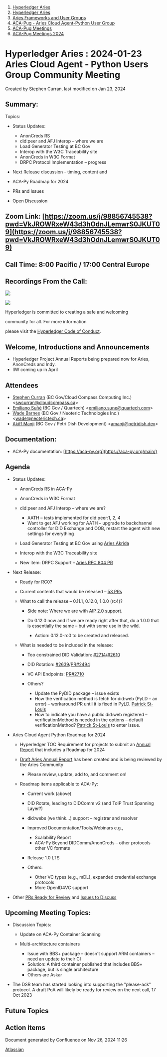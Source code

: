 1. [Hyperledger Aries](index.html)
2. [Hyperledger Aries](Hyperledger-Aries_18481154.html)
3. [Aries Frameworks and User Groups](Aries-Frameworks-and-User-Groups_18481290.html)
4. [ACA-Pug - Aries Cloud Agent-Python User Group](ACA-Pug---Aries-Cloud-Agent-Python-User-Group_18484248.html)
5. [ACA-Pug Meetings](ACA-Pug-Meetings_18484272.html)
6. [ACA-Pug Meetings 2024](ACA-Pug-Meetings-2024_18519005.html)

# Hyperledger Aries : 2024-01-23 Aries Cloud Agent - Python Users Group Community Meeting

Created by Stephen Curran, last modified on Jan 23, 2024

## Summary:

Topics:

- Status Updates:
  
  - AnonCreds RS
  - did:peer and AFJ Interop – where we are
  - Load Generator Testing at BC Gov
  - Interop with the W3C Traceability site
  - AnonCreds in W3C Format
  - DRPC Protocol Implementation – progress
- Next Release discussion - timing, content and
- ACA-Py Roadmap for 2024
- PRs and Issues
- Open Discussion

## **Zoom Link**: [https://zoom.us/j/98856745538?pwd=VkJROWRxeW43d3hOdnJLemwrS0JKUT09](https://zoom.us/j/98856745538?pwd=VkJROWRxeW43d3hOdnJLemwrS0JKUT09)

## **Call Time**: 8:00 Pacific / 17:00 Central Europe

## Recordings From the Call:

![](https://wiki.hyperledger.org/download/attachments/29034696/Antitrustnotice.png?version=1&modificationDate=1581695654000&api=v2)

![](https://wiki.hyperledger.org/download/attachments/2392771/welcome.png?version=2&modificationDate=1572450107000&api=v2)

Hyperledger is committed to creating a safe and welcoming

community for all. For more information

please visit the [Hyperledger Code of Conduct](https://lf-hyperledger.atlassian.net/wiki/display/HYP/Hyperledger+Code+of+Conduct).

## Welcome, Introductions and Announcements

- Hyperledger Project Annual Reports being prepared now for Aries, AnonCreds and Indy.
- IIW coming up in April

## Attendees

- [Stephen Curran](https://lf-hyperledger.atlassian.net/wiki/people/557058:d676f135-ecd6-465b-b7eb-f87976bf4569?ref=confluence) (BC Gov/Cloud Compass Computing Inc.) &lt;swcurran@cloudcompass.ca&gt;
- [Emiliano Suñé](https://lf-hyperledger.atlassian.net/wiki/people/60f1a8944257a90070da4a78?ref=confluence) (BC Gov / Quartech) &lt;emiliano.sune@quartech.com&gt;
- [Wade Barnes](https://lf-hyperledger.atlassian.net/wiki/people/70121:166ee094-a2f2-44b4-adee-5c3da3741ff8?ref=confluence) (BC Gov / Neoteric Technologies Inc.) &lt;wade@neoterictech.ca&gt;
- [Akiff Manji](https://lf-hyperledger.atlassian.net/wiki/people/557058:493444f6-a19a-4aa4-a9ca-24d3397297bf?ref=confluence) (BC Gov / Petri Dish Development) &lt;amanji@petridish.dev&gt;

## Documentation:

- ACA-Py documentation: [https://aca-py.org](https://aca-py.org/main/)

## Agenda

- Status Updates:
  
  - AnonCreds RS in ACA-Py
  - AnonCreds in W3C Format
  - did:peer and AFJ Interop – where we are?
    
    - AATH – tests implemented for did:peer:1, 2, 4
    - Want to get AFJ working for AATH – upgrade to backchannel controller for DID Exchange and OOB, restart the agent with new settings for everything
  - Load Generator Testing at BC Gov using [Aries Akrida](https://github.com/hyperledger/aries-akrida)
  - Interop with the W3C Traceability site
  - New item: DRPC Support – [Aries RFC 804 PR](https://github.com/hyperledger/aries-rfcs/pull/804/files?short_path=b18d7b2#diff-b18d7b2a9c7c7719f831100c571f40ed66a1f93fa03905da6ee544fe170b4c48)
- Next Release:
  
  - Ready for RC0?
  - Current contents that would be released – [53 PRs](https://github.com/hyperledger/aries-cloudagent-python/pulls?q=is%3Apr%20is%3Amerged%20merged%3A%3E2023-11-25)
  - What to call the release – 0.11.1, 0.12.0, 1.0.0 (rc4)?
    
    - Side note: Where we are with [AIP 2.0 support](https://github.com/hyperledger/aries-cloudagent-python/blob/main/SupportedRFCs.md#aip-20).
    - Do 0.12.0 now and if we are ready right after that, do a 1.0.0 that is essentially the same – but with some use in the wild.
      
      - Action: 0.12.0-rc0 to be created and released.
  - What is needed to be included in the release:
    
    - Too constrained DID Validation: [#2714](https://github.com/hyperledger/aries-cloudagent-python/issues/2714)/[#2610](https://github.com/hyperledger/aries-cloudagent-python/issues/2610)
    - DID Rotation: [#2639](https://github.com/hyperledger/aries-cloudagent-python/issues/2639)/[PR#2494](https://github.com/hyperledger/aries-cloudagent-python/pull/2494)
    - VC API Endpoints: [PR#2710](https://github.com/hyperledger/aries-cloudagent-python/pull/2710)
    - Others?
      
      - Update the PyDID package – issue exists
      - How the verification method is fetch for did:web (PyLD – an error) – workaround PR until it is fixed in PyLD. [Patrick St-Louis](https://lf-hyperledger.atlassian.net/wiki/people/712020:252ecf1c-7d3b-4f2e-805d-1b747814236e?ref=confluence)
      - How to indicate you have a public did:web registered – verificationMethod is needed in the options – default verificationMethod? [Patrick St-Louis](https://lf-hyperledger.atlassian.net/wiki/people/712020:252ecf1c-7d3b-4f2e-805d-1b747814236e?ref=confluence) to enter issue.
- Aries Cloud Agent Python Roadmap for 2024
  
  - Hyperledger TOC Requirement for projects to submit an [Annual Report](https://toc.hyperledger.org/governing-documents/project-annual-review.html) that includes a Roadmap for 2024
  - [Draft Aries Annual Report](https://docs.google.com/document/d/1u42q8HzZ7DwK_Nudmfa0T15yCdwUCZ2vRbeXm4U76K8/edit?usp=sharing) has been created and is being reviewed by the Aries Community
    
    - Please review, update, add to, and comment on!
  - Roadmap items applicable to ACA-Py:
    
    - Current work (above)
    - DID Rotate, leading to DIDComm v2 (and ToIP Trust Spanning Layer?)
    - did:webs (we think...) support – registrar and resolver
    - Improved Documentation/Tools/Webinars e.g.,
      
      - Scalability Report
      - ACA-Py Beyond DIDComm/AnonCreds – other protocols other VC formats
    - Release 1.0 LTS
    - Others:
      
      - Other VC types (e.g., mDL), expanded credential exchange protocols
      - More OpenID4VC support
- Other [PRs Ready for Review](https://github.com/hyperledger/aries-cloudagent-python/pulls?q=is%3Apr%20is%3Aopen%20draft%3Afalse%20) and [Issues to Discuss](https://github.com/hyperledger/aries-cloudagent-python/issues?q=is%3Aissue%20is%3Aopen%20label%3ADiscuss)

## Upcoming Meeting Topics:

- Discussion Topics:
  
  - Update on ACA-Py Container Scanning
  - Multi-architecture containers
    
    - Issue with BBS+ package – doesn't support ARM containers – need an update to their CI
    - Solution: A third container published that includes BBS+ package, but is single architecture
    - Others are Askar
- The DSR team has started looking into supporting the "please-ack" protocol. A draft PoA will likely be ready for review on the next call, 17 Oct 2023

## Future Topics

## Action items

Document generated by Confluence on Nov 26, 2024 11:26

[Atlassian](http://www.atlassian.com/)
